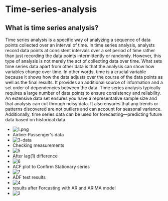 # Time-series-analysis

What is time series analysis?
---
Time series analysis is a specific way of analyzing a sequence of data points collected over an interval of time. In time series analysis, analysts record data points at consistent intervals over a set period of time rather than just recording the data points intermittently or randomly. However, this type of analysis is not merely the act of collecting data over time. What sets time series data apart from other data is that the analysis can show how variables change over time. In other words, time is a crucial variable because it shows how the data adjusts over the course of the data points as well as the final results. It provides an additional source of information and a set order of dependencies between the data. Time series analysis typically requires a large number of data points to ensure consistency and reliability. An extensive data set ensures you have a representative sample size and that analysis can cut through noisy data. It also ensures that any trends or patterns discovered are not outliers and can account for seasonal variance. Additionally, time series data can be used for forecasting—predicting future data based on historical data.


- ![1.png](https://github.com/DASHANANT/Time-series-analysis-/blob/main/Results/1.png)
-  Airline-Passenger's data
- ![3-data](https://github.com/DASHANANT/Time-series-analysis-/blob/main/Results/3-data.png)
-  Checking measurements
-  ![5](https://github.com/DASHANANT/Time-series-analysis-/blob/main/Results/5.png)
-  After lag(1) difference 
-  ![6](https://github.com/DASHANANT/Time-series-analysis-/blob/main/Results/6.png)
-  ACF plot to Confirm Stationary series
-  ![7](https://github.com/DASHANANT/Time-series-analysis-/blob/main/Results/7.png)
-  ADF test results
-  ![4](https://github.com/DASHANANT/Time-series-analysis-/blob/main/Results/4.png)
-  results after Forcasting with AR and ARIMA model 
-  ![2](https://github.com/DASHANANT/Time-series-analysis-/blob/main/Results/2.png)
